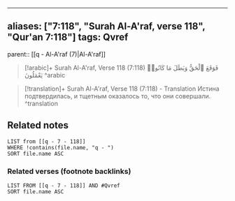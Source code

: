
---
aliases: ["7:118", "Surah Al-A'raf, verse 118", "Qur'an 7:118"]
tags: Qvref
---

parent:: [[q - Al-A'raf (7)|Al-A'raf]]

> [!arabic]+ Surah Al-A'raf, Verse 118 (7:118)
> <span class="quran-arabic">فَوَقَعَ ٱلْحَقُّ وَبَطَلَ مَا كَانُوا۟ يَعْمَلُونَ</span>
^arabic

> [!translation]+ Surah Al-A'raf, Verse 118 (7:118) - Translation
> Истина подтвердилась, и тщетным оказалось то, что они совершали.
^translation



## Related notes
```dataview
LIST from [[q - 7 - 118]]
WHERE !contains(file.name, "q - ")
SORT file.name ASC
```

### Related verses (footnote backlinks)
```dataview
LIST FROM [[q - 7 - 118]] AND #Qvref
SORT file.name ASC
```

